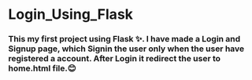# Login_Using_Flask
 <h3 style="text-decoration: none;">This my first project using Flask ✨. I have made a Login and Signup page, which Signin the user only when the user have registered a account. After Login it redirect the user to home.html file.😊 </h3>


